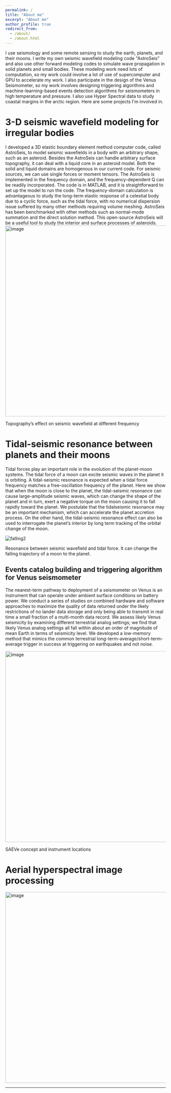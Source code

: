 ```yaml
---
permalink: /
title: "About me"
excerpt: "About me"
author_profile: true
redirect_from: 
  - /about/
  - /about.html
---
```



I use seismology and some remote sensing to study the earth, planets, and their moons. I write my own seismic wavefield modeling code "AstroSeis" and also use other forward modeling codes to simulate wave propagation in solid planets and small bodies. These modeling work need lots of computation, so my work could involve a lot of use of supercomputer and GPU to accelerate my work. I also participate in the design of the Venus Seismometer, so my work involves designing triggering algorithms and machine-learning-based events detection algorithms for seismometers in high temperature and pressure. I also use Hyper Spectral data to study coastal margins in the arctic region. Here are some projects I'm involved in.



**3-D seismic wavefield modeling for irregular bodies**
======
I developed a 3D elastic boundary element method computer code, called AstroSeis, to model seismic wavefields in a body with an arbitrary shape, such as an asteroid. Besides the AstroSeis can handle arbitrary surface topography, it can deal with a liquid core in an asteroid model. Both the solid and liquid domains are homogenous in our current code. For seismic sources, we can use single forces or moment tensors. The AstroSeis is implemented in the frequency domain, and the frequency-dependent Q can be readily incorporated. The code is in MATLAB, and it is straightforward to set up the model to run the code. The frequency-domain calculation is advantageous to study the long-term elastic response of a celestial body due to a cyclic force, such as the tidal force, with no numerical dispersion issue suffered by many other methods requiring volume meshing. AstroSeis has been benchmarked with other methods such as normal-mode summation and the direct solution method. This open-source AstroSeis will be a useful tool to study the interior and surface processes of asteroids.
<img width="600" alt="image" src="https://user-images.githubusercontent.com/53156528/134985232-84f1a036-098a-4596-8ee1-6a0cb36ca81c.png">

Topography’s effect on seismic wavefield at different frequency

**Tidal-seismic resonance between planets and their moons**
======
Tidal forces play an important role in the evolution of the planet-moon systems. The tidal force of a moon can excite seismic waves in the planet it is orbiting. A tidal-seismic resonance is expected when a tidal force frequency matches a free-oscillation frequency of the planet. Here we show that when the moon is close to the planet, the tidal-seismic resonance can cause large-amplitude seismic waves, which can change the shape of the planet and in turn, exert a negative torque on the moon causing it to fall rapidly toward the planet. We postulate that the tidalseismic resonance may be an important mechanism, which can accelerate the planet accretion process. On the other hand, the tidal-seismic resonance effect can also be used to interrogate the planet’s interior by long term tracking of the orbital change of the moon.

![falling2](https://user-images.githubusercontent.com/53156528/134987655-945ad992-b0a7-429e-aea7-afef7eef28ab.gif)

Resonance between seismic wavefield and tidal force.
It can change the falling trajectory of a moon to the planet.

**Events catalog building and triggering algorithm for Venus seismometer**
------
The nearest-term pathway to deployment of a seismometer on Venus is an instrument that can operate under ambient surface conditions on battery power.  We conduct a series of studies on combined hardware and software approaches to maximize the quality of data returned under the likely restrictions of no lander data storage and only being able to transmit in real time a small fraction of a multi-month data record.  We assess likely Venus seismicity by examining different terrestrial analog settings; we find that likely Venus analog settings all fall within about an order of magnitude of mean Earth in terms of seismicity level. We developed a low-memory method that mimics the common terrestrial long-term-average/short-term-average trigger in success at triggering on earthquakes and not noise.  

<img width="600" alt="image" src="https://user-images.githubusercontent.com/53156528/134985544-ebf8deed-ca52-4887-8299-36b27d21d70c.png">

SAEVe concept and instrument locations


**Aerial hyperspectral image processing**
======
<img width="600" alt="image" src="https://user-images.githubusercontent.com/53156528/134985924-5baa2c26-6793-4f77-a0ff-6d9478bfc1c5.png">

------
